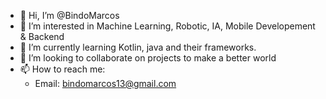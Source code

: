 - 👋 Hi, I’m @BindoMarcos
- 👀 I’m interested in Machine Learning, Robotic, IA, Mobile Developement & Backend
- 🌱 I’m currently learning Kotlin, java and their frameworks.
- 💞️ I’m looking to collaborate on projects to make a better world
- 📫 How to reach me: 
  - Email: bindomarcos13@gmail.com


<!---
BindoMarcos/BindoMarcos is a ✨ special ✨ repository because its `README.md` (this file) appears on your GitHub profile.
You can click the Preview link to take a look at your changes.
--->
